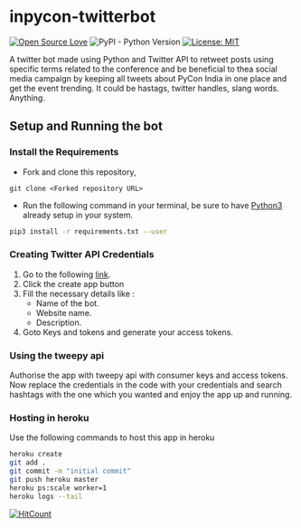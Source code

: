 # inpycon-twitterbot

[![Open Source Love](https://badges.frapsoft.com/os/v1/open-source.png?v=103)](https://github.com/ellerbrock/open-source-badges/)  ![PyPI - Python Version](https://img.shields.io/pypi/pyversions/Django.svg) [![License: MIT](https://img.shields.io/badge/License-MIT-yellow.svg)](https://opensource.org/licenses/MIT)

A twitter bot made using Python and Twitter API to retweet posts using specific terms related to the conference and be beneficial to thea social media campaign by keeping all tweets about PyCon India in one place and get the event trending. 
It could be hastags, twitter handles, slang words. Anything. 

## Setup and Running the bot

### Install the Requirements 

- Fork and clone this repository, 

```
git clone <Forked repository URL>
```

- Run the following command in your terminal, be sure to have [Python3](https://www.python.org/downloads/) already setup in your system.

```bash
pip3 install -r requirements.txt --user 
```
    
### Creating Twitter API Credentials

1. Go to the following [link](https://apps.twitter.com/ "Twitter App").
2. Click the create app button
2. Fill the necessary details like :
    * Name of the bot.
    * Website name.
    * Description.
3. Goto Keys and tokens and generate your access tokens.


### Using the tweepy api

Authorise the app with tweepy api with consumer keys and access tokens.
Now replace the credentials in the code with your credentials and search hashtags with
the one which you wanted and enjoy the app up and running.



### Hosting in heroku

Use the following commands to host this app in heroku
```bash
heroku create
git add .
git commit -m "initial commit"
git push heroku master
heroku ps:scale worker=1
heroku logs --tail
```

[![HitCount](http://hits.dwyl.io/Rohithgilla12/PyCon-Twitter-Bot.svg)](http://hits.dwyl.io/Rohithgilla12/PyCon-Twitter-Bot)
